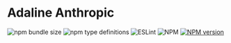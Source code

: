 # Adaline Anthropic

![npm bundle size](https://img.shields.io/bundlephobia/minzip/@adaline/anthropic)
![npm type definitions](https://img.shields.io/npm/types/@adaline/anthropic)
![ESLint](https://img.shields.io/badge/ESLint-passing-brightgreen.svg)
![NPM](https://img.shields.io/npm/l/@adaline/anthropic)
[![NPM version](https://img.shields.io/npm/v/@adaline/anthropic.svg)](https://npmjs.org/package/@adaline/anthropic)
